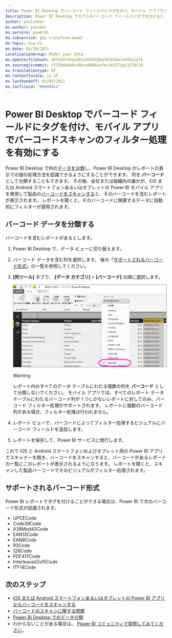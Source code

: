 ```yaml
---
title: Power BI Desktop でバーコード フィールドにタグを付け、モバイル アプリでバーコードスキャンのフィルター処理を有効にする
description: Power BI Desktop でモデルのバーコード フィールドにタグを付けると、モバイル アプリ ユーザーはバーコードをスキャンして、iOS と Android のスマートフォンおよびタブレットでフィルター処理されたデータを取得することができます。
author: paulinbar
ms.author: painbar
ms.service: powerbi
ms.subservice: pbi-transform-model
ms.topic: how-to
ms.date: 01/20/2021
LocalizationGroup: Model your data
ms.openlocfilehash: 4674347d3acd6520d7d156a7d1634a13df611afe
ms.sourcegitcommit: f7330dabb9cd8bce90bb2efec3e3273a11578f10
ms.translationtype: HT
ms.contentlocale: ja-JP
ms.lasthandoff: 02/03/2021
ms.locfileid: "99494411"
---
```

# <a name="tag-barcode-fields-in-power-bi-desktop-to-enable-barcode-scan-filtering-in-the-mobile-apps"></a>Power BI Desktop でバーコード フィールドにタグを付け、モバイル アプリでバーコードスキャンのフィルター処理を有効にする

Power BI Desktop で列の[データを分類](desktop-data-categorization.md)し、Power BI Desktop がレポートの表示での値の処理方法を認識できるようにすることができます。 列を **バーコード** として分類することもできます。 その後、会社または組織内の誰かが、iOS または Android スマートフォンあるいはタブレットの Power BI モバイル アプリを使用して製品の[バーコードをスキャンする](../consumer/mobile/mobile-apps-scan-barcode-iphone.md)と、そのバーコードを含むレポートが表示されます。 レポートを開くと、そのバーコードに関連するデータに自動的にフィルターが適用されます。

## <a name="categorize-barcode-data"></a>バーコード データを分類する

バーコードを含むレポートがあるとします。 

1. Power BI Desktop で、データ ビューに切り替えます。
2. バーコード データを含む列を選択します。 後の「[サポートされるバーコード形式](#supported-barcode-formats)」の一覧を参照してください。
3. **[列ツール]** タブで、 **[データ カテゴリ]**  >  **[バーコード]** の順に選択します。
   
    ![データ カテゴリの一覧](media/desktop-mobile-barcodes/power-bi-desktop-barcode.png)

    >[!WARNING]
    >レポート内のすべてのデータ テーブルにわたる複数の列を **バーコード** として分類しないでください。 モバイル アプリでは、すべてのレポート データ テーブルにわたるバーコード列が 1 つしかないレポートに対してのみ、バーコード フィルター処理がサポートされます。 レポートに複数のバーコード列がある場合、フィルター処理は行われません。

4. レポート ビューで、バーコードによってフィルター処理するビジュアルにバーコード フィールドを追加します。
5. レポートを保存して、Power BI サービスに発行します。

これで iOS と Android スマートフォンおよびタブレット用の Power BI アプリでスキャナーを開き、バーコードをスキャンすると、バーコードがあるレポートの一覧にこのレポートが表示されるようになります。 レポートを開くと、スキャンした製品バーコードでそのビジュアルがフィルター処理されます。

## <a name="supported-barcode-formats"></a>サポートされるバーコード形式
Power BI レポートでタグを付けることができる場合は、Power BI で次のバーコード形式が認識されます。 

* UPCECode 
* Code39Code  
* A39Mod43Code 
* EAN13Code 
* EAN8Code  
* 93Code  
* 128Code 
* PDF417Code 
* Interleaved2of5Code 
* ITF14Code 

## <a name="next-steps"></a>次のステップ
* [iOS または Android スマートフォンあるいはタブレットの Power BI アプリからバーコードをスキャンする](../consumer/mobile/mobile-apps-scan-barcode-iphone.md)
* [バーコードのスキャンに関する問題](../consumer/mobile/mobile-apps-scan-barcode-iphone.md#issues-with-scanning-a-barcode)
* [Power BI Desktop でのデータ分類](desktop-data-categorization.md)  
* わからないことがある場合は、 [Power BI コミュニティで質問してみてください](https://community.powerbi.com/)。
